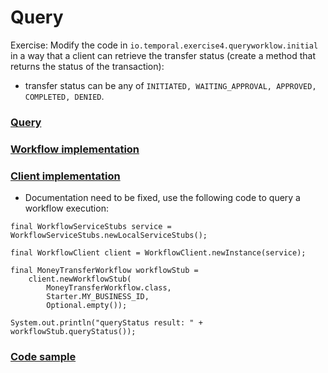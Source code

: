 # Query


Exercise: Modify the code in `io.temporal.exercise4.queryworklow.initial` in a way that a client can retrieve the transfer status 
(create a method that returns the status of the transaction):
- transfer status can be any of `INITIATED, WAITING_APPROVAL, APPROVED, COMPLETED, DENIED`.

### [Query](https://docs.temporal.io/application-development/features?lang=java#queries)

### [Workflow implementation](https://docs.temporal.io/application-development/features?lang=java#handle-query)

### [Client implementation](https://docs.temporal.io/application-development/features?lang=java#send-query)

- Documentation need to be fixed, use the following code to query a workflow execution:

```
final WorkflowServiceStubs service = WorkflowServiceStubs.newLocalServiceStubs();

final WorkflowClient client = WorkflowClient.newInstance(service);

final MoneyTransferWorkflow workflowStub =
    client.newWorkflowStub(
        MoneyTransferWorkflow.class, 
        Starter.MY_BUSINESS_ID, 
        Optional.empty());

System.out.println("queryStatus result: " + workflowStub.queryStatus());
```

### [Code sample](https://github.com/temporalio/samples-java/blob/main/core/src/main/java/io/temporal/samples/hello/HelloQuery.java) 


